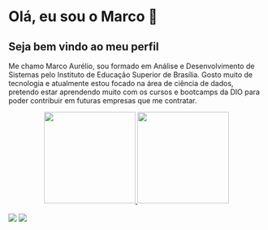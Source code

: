 <h1>Olá, eu sou o Marco 👋</h1>
<div>
  <h2>Seja bem vindo ao meu perfil</h2>
</div>
<div>
  <p>
    Me chamo Marco Aurélio, sou formado em Análise e Desenvolvimento de Sistemas pelo Instituto de Educação Superior de Brasília. Gosto muito de tecnologia e atualmente estou focado na área de ciência de dados, pretendo estar aprendendo muito com os cursos e bootcamps da DIO para poder contribuir em futuras empresas que me contratar.
  </p>
</div>

<div align="center">
  <a href="https://github.com/MarcoAurelioT">
  <img height="180em" src="https://github-readme-stats.vercel.app/api?username=MarcoAurelioT&show_icons=false&theme=dark&include_all_commits=true&count_private=true"/>
  <img height="180em" src="https://github-readme-stats.vercel.app/api/top-langs/?username=MarcoAurelioT&layout=compact&langs_count=7&theme=dark"/>
</div>
<br>
<div>
   <a href = "mailto:mateixeira547@gmail.com"><img src="https://img.shields.io/badge/-Gmail-%23333?style=for-the-badge&logo=gmail&logoColor=white" target="_blank"></a>
  <a href="https://www.linkedin.com/in/marco-aurelio-teixeira-9973aa212/" target="_blank"><img src="https://img.shields.io/badge/-LinkedIn-%230077B5?style=for-the-badge&logo=linkedin&logoColor=white" target="_blank"></a> 
</div>  
